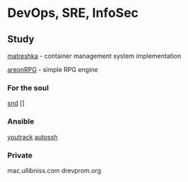 # DevOps, SRE, InfoSec

## Study

[matreshka](https://github.com/ullibniss/matreshka) - container management system implementation

[areonRPG](https://github.com/ullibniss/areon-rpg) - simple RPG engine

### For the soul

[snd](https://github.com/ullibniss/snd)
[]

### Ansible

[youtrack](https://github.com/ullibniss/ansible-youtrack)
[autossh](https://github.com/ullibniss/ansible-autossh)

### Private

mac.ullibniss.com
drevprom.org

